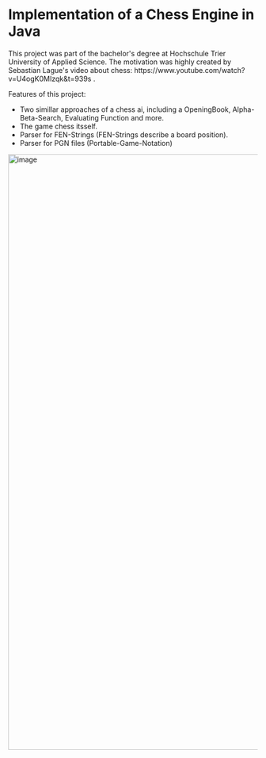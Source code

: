 <h1> Implementation of a Chess Engine in Java </h1>
This project was part of the bachelor's degree at Hochschule Trier University of Applied Science. 
The motivation was highly created by Sebastian Lague's video about chess: https://www.youtube.com/watch?v=U4ogK0MIzqk&t=939s .

Features of this project: 
- Two simillar approaches of a chess ai, including a OpeningBook, Alpha-Beta-Search, Evaluating Function and more. 
- The game chess itsself.
- Parser for FEN-Strings (FEN-Strings describe a board position).
- Parser for PGN files (Portable-Game-Notation) 

<img width="1202" alt="image" src="https://github.com/henrik253/Implementation-of-a-Chess-Engine-Java/assets/78260136/4114c04a-c4f4-41f3-829b-3341adb3b847">
